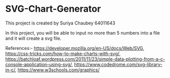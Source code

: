 # SVG-Chart-Generator

This project is created by Suriya Chaubey 64011643

In this project, you will be able to input no more than 5 numbers into a file and it will create a svg file.

References:-
https://developer.mozilla.org/en-US/docs/Web/SVG, https://css-tricks.com/how-to-make-charts-with-svg/, https://batchloaf.wordpress.com/2011/11/23/simple-data-plotting-from-a-c-console-application-using-svg/, https://www.codedrome.com/svg-library-in-c/, https://www.w3schools.com/graphics/
